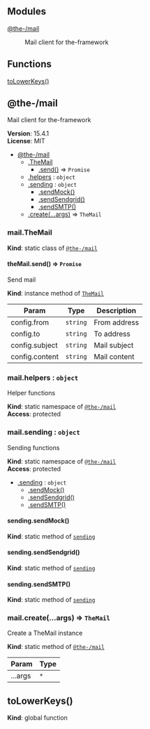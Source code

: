<!--- Code generated by @the-/script-doc. DO NOT EDIT. -->

## Modules

<dl>
<dt><a href="#module_@the-/mail">@the-/mail</a></dt>
<dd><p>Mail client for the-framework</p>
</dd>
</dl>

## Functions

<dl>
<dt><a href="#toLowerKeys">toLowerKeys()</a></dt>
<dd></dd>
</dl>

<a name="module_@the-/mail"></a>

## @the-/mail
Mail client for the-framework

**Version**: 15.4.1  
**License**: MIT  

* [@the-/mail](#module_@the-/mail)
    * [.TheMail](#module_@the-/mail.TheMail)
        * [.send()](#module_@the-/mail.TheMail+send) ⇒ <code>Promise</code>
    * [.helpers](#module_@the-/mail.helpers) : <code>object</code>
    * [.sending](#module_@the-/mail.sending) : <code>object</code>
        * [.sendMock()](#module_@the-/mail.sending.sendMock)
        * [.sendSendgrid()](#module_@the-/mail.sending.sendSendgrid)
        * [.sendSMTP()](#module_@the-/mail.sending.sendSMTP)
    * [.create(...args)](#module_@the-/mail.create) ⇒ <code>TheMail</code>

<a name="module_@the-/mail.TheMail"></a>

### mail.TheMail
**Kind**: static class of [<code>@the-/mail</code>](#module_@the-/mail)  
<a name="module_@the-/mail.TheMail+send"></a>

#### theMail.send() ⇒ <code>Promise</code>
Send mail

**Kind**: instance method of [<code>TheMail</code>](#module_@the-/mail.TheMail)  

| Param | Type | Description |
| --- | --- | --- |
| config.from | <code>string</code> | From address |
| config.to | <code>string</code> | To address |
| config.subject | <code>string</code> | Mail subject |
| config.content | <code>string</code> | Mail content |

<a name="module_@the-/mail.helpers"></a>

### mail.helpers : <code>object</code>
Helper functions

**Kind**: static namespace of [<code>@the-/mail</code>](#module_@the-/mail)  
**Access**: protected  
<a name="module_@the-/mail.sending"></a>

### mail.sending : <code>object</code>
Sending functions

**Kind**: static namespace of [<code>@the-/mail</code>](#module_@the-/mail)  
**Access**: protected  

* [.sending](#module_@the-/mail.sending) : <code>object</code>
    * [.sendMock()](#module_@the-/mail.sending.sendMock)
    * [.sendSendgrid()](#module_@the-/mail.sending.sendSendgrid)
    * [.sendSMTP()](#module_@the-/mail.sending.sendSMTP)

<a name="module_@the-/mail.sending.sendMock"></a>

#### sending.sendMock()
**Kind**: static method of [<code>sending</code>](#module_@the-/mail.sending)  
<a name="module_@the-/mail.sending.sendSendgrid"></a>

#### sending.sendSendgrid()
**Kind**: static method of [<code>sending</code>](#module_@the-/mail.sending)  
<a name="module_@the-/mail.sending.sendSMTP"></a>

#### sending.sendSMTP()
**Kind**: static method of [<code>sending</code>](#module_@the-/mail.sending)  
<a name="module_@the-/mail.create"></a>

### mail.create(...args) ⇒ <code>TheMail</code>
Create a TheMail instance

**Kind**: static method of [<code>@the-/mail</code>](#module_@the-/mail)  

| Param | Type |
| --- | --- |
| ...args | <code>\*</code> | 

<a name="toLowerKeys"></a>

## toLowerKeys()
**Kind**: global function
